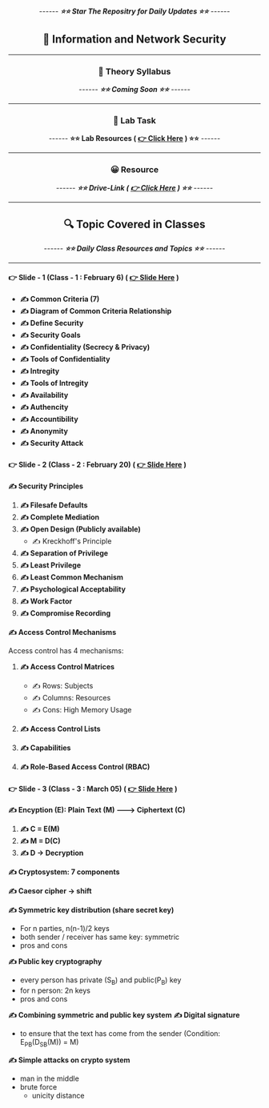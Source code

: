 <div align = "center">

_------ **⭐⭐ Star The Repositry for Daily Updates ⭐⭐** ------_

## 🍂 Information and Network Security

</div>

<hr>

<div align = "center">

### 🍂 Theory Syllabus

_------ **⭐⭐ Coming Soon ⭐⭐** ------_

<hr>

</div>

<div align = "center">

### 🎅 Lab Task

------ **⭐⭐ Lab Resources ( [ 👉 Click Here](./Lab%20Resources/) ) ⭐⭐** ------

<hr>

</div>

<div align = "center">

### 😀 Resource

_------ **⭐⭐ Drive-Link ( [ 👉 Click Here](https://drive.google.com/drive/folders/10i4KuKErAm7ou74YLkAGloVv0acTWyjI) ) ⭐⭐** ------_

<hr>

</div>

<div align = "center">

## 🔍 Topic Covered in Classes

_------ **⭐⭐ Daily Class Resources and Topics ⭐⭐** ------_

<hr>

</div>

#### 👉 Slide - 1 (Class - 1 : February 6) ( [ 👉 Slide Here](https://docs.google.com/presentation/d/1lxhAwtxZ-wCpVvNRx2Ow_MlDDN_ejxMy/edit#slide=id.p1) )

- **✍️ Common Criteria (7)**
- **✍️ Diagram of Common Criteria Relationship**
- **✍️ Define Security**
- **✍️ Security Goals**
- **✍️ Confidentiality (Secrecy & Privacy)**
- **✍️ Tools of Confidentiality**
- **✍️ Intregity**
- **✍️ Tools of Intregity**
- **✍️ Availability**
- **✍️ Authencity**
- **✍️ Accountibility**
- **✍️ Anonymity**
- **✍️ Security Attack**

#### 👉 Slide - 2 (Class - 2 : February 20) ( [ 👉 Slide Here](https://docs.google.com/presentation/d/1GUCSil6OUD_CDiHciruTjENl-AOnx_N2/edit#slide=id.p3) )

**✍️ Security Principles**

1. **✍️ Filesafe Defaults**
2. **✍️ Complete Mediation**
3. **✍️ Open Design (Publicly available)**
   - ✍️ Kreckhoff's Principle
4. **✍️ Separation of Privilege**
5. **✍️ Least Privilege**
6. **✍️ Least Common Mechanism**
7. **✍️ Psychological Acceptability**
8. **✍️ Work Factor**
9. **✍️ Compromise Recording**

**✍️ Access Control Mechanisms**

Access control has 4 mechanisms:

1. **✍️ Access Control Matrices**

   - ✍️ Rows: Subjects
   - ✍️ Columns: Resources
   - ✍️ Cons: High Memory Usage

2. **✍️ Access Control Lists**

3. **✍️ Capabilities**

4. **✍️ Role-Based Access Control (RBAC)**

#### 👉 Slide - 3 (Class - 3 : March 05) ( [ 👉 Slide Here](https://docs.google.com/presentation/d/1zn9a4Zq40ARlfCCoZJs7eZz3N7NXPtoi/edit#slide=id.p1) )

**✍️ Encyption (E): Plain Text (M) ---> Ciphertext (C)**

1. **✍️ C = E(M)**
2. **✍️ M = D(C)**
3. **✍️ D -> Decryption**

**✍️ Cryptosystem: 7 components**

**✍️ Caesor cipher -> shift**

**✍️ Symmetric key distribution (share secret key)**
 - For n parties, n(n-1)/2 keys
 - both sender / receiver has same key: symmetric
 - pros and cons

**✍️ Public key cryptography**
 - every person has private (S<sub>B</sub>) and public(P<sub>B</sub>) key
 - for n person: 2n keys
 - pros and cons

**✍️ Combining symmetric and public key system**
**✍️ Digital signature**
   - to ensure that the text has come from the sender (Condition: E<sub>PB</sub>(D<sub>SB</sub>(M)) = M)

**✍️ Simple attacks on crypto system**
 - man in the middle
 - brute force
   - unicity distance

